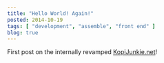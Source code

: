 ```yaml
---
title: "Hello World! Again!"
posted: 2014-10-19
tags: [ "development", "assemble", "front end" ]
blog: true
---
```


First post on the internally revamped [KopiJunkie.net](http://www.kopijunkie.net)!